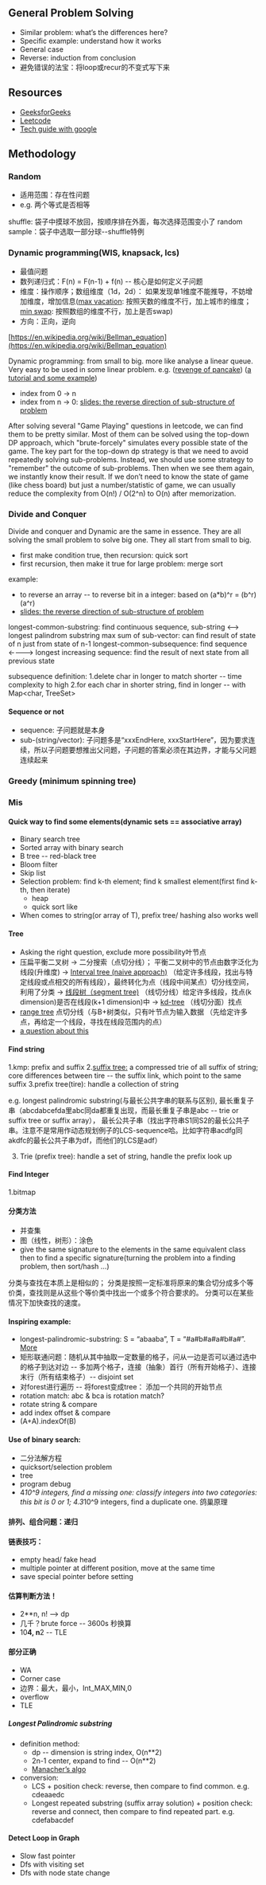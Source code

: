   
## General Problem Solving
 
 - Similar problem: what’s the differences here?
 - Specific example: understand how it works
 - General case
 - Reverse: induction from conclusion
 - 避免错误的法宝：将loop或recur的不变式写下来

## Resources

 - [GeeksforGeeks](https://www.geeksforgeeks.org/fundamentals-of-algorithms/)
 - [Leetcode](https://leetcode.com/problemset/algorithms/)
 - [Tech guide with google](https://techdevguide.withgoogle.com/)

## Methodology

### Random

- 适用范围：存在性问题
- e.g. 两个等式是否相等

 
shuffle: 袋子中摸球不放回，按顺序排在外面，每次选择范围变小了
random sample：袋子中选取一部分球--shuffle特例
 
### Dynamic programming(WIS, knapsack, lcs)
 - 最值问题
 - 数列递归式：F(n) = F(n-1) + f(n) -- 核心是如何定义子问题
 - 维度：操作顺序；数组维度（1d，2d）： 如果发现单1维度不能推导，不妨增加维度，增加信息([max vacation](https://mikecoder.github.io/oj-code/2017/05/01/MaximumVacationDays/): 按照天数的维度不行，加上城市的维度；[min swap](https://leetcode.com/contest/weekly-contest-76/problems/minimum-swaps-to-make-sequences-increasing/): 按照数组的维度不行，加上是否swap)
 - 方向：正向，逆向
 
[https://en.wikipedia.org/wiki/Bellman_equation](https://en.wikipedia.org/wiki/Bellman_equation)
 
Dynamic programming: from small to big. more like analyse a linear queue.
Very easy to be used in some linear problem. e.g.
([revenge of pancake](https://code.google.com/codejam/contest/6254486/dashboard#s=p1))
([a tutorial and some example](https://www.topcoder.com/community/data-science/data-science-tutorials/dynamic-programming-from-novice-to-advanced/))
 
 - index from 0 → n
 - index from n → 0: [slides: the reverse direction of sub-structure of problem](https://code.google.com/codejam/contest/4314486/dashboard#s=p1)
 
After solving several "Game Playing" questions in leetcode, we can find them to be pretty similar. Most of them can be solved using the top-down DP approach, which "brute-forcely" simulates every possible state of the game.
The key part for the top-down dp strategy is that we need to avoid repeatedly solving sub-problems. Instead, we should use some strategy to "remember" the outcome of sub-problems. Then when we see them again, we instantly know their result.
If we don’t need to know the state of game (like chess board) but just a number/statistic of game, we can usually reduce the complexity from O(n!) / O(2^n) to O(n) after memorization.
### Divide and Conquer
Divide and conquer and Dynamic are the same in essence. They are all solving the small problem to solve big one. They all start from small to big.
 
 - first make condition true, then recursion: quick sort
 - first recursion, then make it true for large problem: merge sort
 
example:
 - to reverse an array -- to reverse bit in a integer: based on (a*b)^r = (b^r)(a^r)
 - [slides: the reverse direction of sub-structure of problem](https://code.google.com/codejam/contest/4314486/dashboard#s=p1)
 
 
longest-common-substring: find continuous sequence, sub-string <--> longest palindrom substring
max sum of sub-vector: can find result of state of n just from state of n-1
longest-common-subsequence: find sequence ←---> longest increasing sequence: find the result of next state from all previous state
 
subsequence definition:
 1.delete char in longer to match shorter -- time complexity to high
 2.for each char in shorter string, find in longer -- with Map<char, TreeSet<Integer>>
 
 
#### Sequence or not

 - sequence: 子问题就是本身
 - sub-(string/vector): 子问题多是“xxxEndHere, xxxStartHere”，因为要求连续，所以子问题要想推出父问题，子问题的答案必须在其边界，才能与父问题连续起来
 
### Greedy (minimum spinning tree)
 
### Mis

#### Quick way to find some elements(dynamic sets == associative array)
 
 - Binary search tree
 - Sorted array with binary search
 - B tree -- red-black tree
 - Bloom filter
 - Skip list
 - Selection problem: find k-th element; find k smallest element(first find k-th, then iterate)
     - heap
     - quick sort like
 - When comes to string(or array of T), prefix tree/ hashing also works well

#### Tree
 - Asking the right question, exclude more possibility叶节点
 - 压扁平衡二叉树 -> 二分搜索（点切分线）； 平衡二叉树中的节点由数字泛化为线段(升维度) -> [Interval tree (naive approach)](https://en.wikipedia.org/wiki/Interval_tree) （给定许多线段，找出与特定线段或点相交的所有线段），最终转化为点（线段中间某点）切分线空间，利用了分类 -> [线段树（segment tree)](https://en.wikipedia.org/wiki/Segment_tree) （线切分线）给定许多线段，找点(k dimension)是否在线段(k+1 dimension)中 -> [kd-tree](https://en.wikipedia.org/wiki/K-d_tree) （线切分面）找点
 - [range tree](https://en.wikipedia.org/wiki/Range_tree) 点切分线（与B+树类似，只有叶节点为输入数据 （先给定许多点，再给定一个线段，寻找在线段范围内的点）
 - [a question about this](http://stackoverflow.com/questions/17466218/what-are-the-differences-between-segment-trees-interval-trees-binary-indexed-t)
 
#### Find string
 1.kmp: prefix and suffix
 2.[suffix tree:](http://stackoverflow.com/questions/9452701/ukkonens-suffix-tree-algorithm-in-plain-english) a compressed trie of all suffix of string; core differences between tire -- the suffix link, which point to the same suffix
 3.prefix tree(tire): handle a collection of string
 
e.g. longest palindromic substring(与最长公共字串的联系与区别), 最长重复子串（abcdabcefda里abc同da都重复出现，而最长重复子串是abc -- trie or suffix tree or suffix array）， 最长公共子串（找出字符串S1同S2的最长公共子串。注意不是常用作动态规划例子的LCS-sequence哈。比如字符串acdfg同akdfc的最长公共子串为df，而他们的LCS是adf）
 
3. Trie (prefix tree): handle a set of string, handle the prefix look up
 
#### Find Integer
 1.bitmap
#### 分类方法
 - 并查集
 - 图（线性，树形）：涂色
 - give the same signature to the elements in the same equivalent class then to find a specific signature(turning the problem into a finding problem, then sort/hash …)
 
分类与查找在本质上是相似的； 分类是按照一定标准将原来的集合切分成多个等价类，查找则是从这些个等价类中找出一个或多个符合要求的。
分类可以在某些情况下加快查找的速度。
 

#### Inspiring example:
 - longest-palindromic-substring: S = “abaaba”, T = “#a#b#a#a#b#a#”. [More](http://articles.leetcode.com/longest-palindromic-substring-part-ii/)
 - 矩形联通问题：随机从其中抽取一定数量的格子，问从一边是否可以通过选中的格子到达对边 -- 多加两个格子，连接（抽象）首行（所有开始格子）、连接末行（所有结束格子）-- disjoint set
 - 对forest进行遍历 -- 将forest变成tree： 添加一个共同的开始节点
 - rotation match: abc & bca is rotation match?
 - rotate string & compare
 - add index offset & compare
 - (A+A).indexOf(B)
 
 
#### Use of binary search:
 - 二分法解方程
 - quicksort/selection problem
 - tree
 - program debug
 - 4*10^9 integers, find a missing one: classify integers into two categories: this bit is 0 or 1; 4.3*10^9 integers, find a duplicate one. 鸽巢原理
 
 
 
 

#### 排列、组合问题：递归
#### 链表技巧：
 - empty head/ fake head
 - multiple pointer at different position, move at the same time
 - save special pointer before setting
 
#### 估算判断方法！
 - 2**n, n! --> dp
 - 几千？brute force -- 3600s 秒换算
 - 10**4, n**2 -- TLE
 
 
#### 部分正确
 - WA
 - Corner case
 - 边界：最大，最小，Int_MAX,MIN,0
 - overflow
 - TLE
 
##### Longest Palindromic substring
 - definition method:
     - dp -- dimension is string index, O(n**2)
     - 2n-1 center, expand to find -- O(n**2)
     - [Manacher’s algo](https://articles.leetcode.com/longest-palindromic-substring-part-ii/)
 - conversion:
     - LCS + position check: reverse, then compare to find common. e.g. cdeaaedc
     - Longest repeated substring (suffix array solution) + position check: reverse and connect, then compare to find repeated part. e.g. cdefabacdef
 
 
#### Detect Loop in Graph
 - Slow fast pointer
 - Dfs with visiting set
 - Dfs with node state change
 
